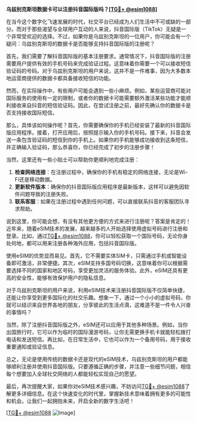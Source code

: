 **乌兹别克斯坦数据卡可以注册抖音国际版吗？[[TG💪+ @esim1088](https://t.me/s/esim1088)]**

在当今这个数字化飞速发展的时代，社交平台已经成为人们生活中不可或缺的一部分。而对于那些渴望与全球用户互动的人来说，抖音国际版（TikTok）无疑是一个非常受欢迎的选择。不过，如果你是乌兹别克斯坦的一位用户，你可能会有一个疑问：乌兹别克斯坦的数据卡是否能够支持抖音国际版的注册呢？

首先，我们需要了解抖音国际版的基本注册要求。通常情况下，抖音国际版的注册需要用户提供有效的手机号码来完成验证过程。这意味着你需要一个可以接收短信验证码的号码。对于乌兹别克斯坦的用户来说，这并不是一件难事，因为大多数本地运营商提供的数据卡都具备接收短信的功能。

然而，在实际操作中，有些用户可能会遇到一些小麻烦。例如，某些运营商可能对国际服务的使用有一定的限制，或者你的数据卡可能需要额外激活某些功能才能顺利接收来自抖音的短信验证码。因此，在尝试注册之前，最好先确认你的数据卡是否支持接收国际短信。

那么，具体该如何操作呢？首先，你需要确保你的手机已经安装了最新的抖音国际版应用程序。接着，打开应用后，按照提示输入你的手机号码。接下来，抖音会发送一条包含验证码的短信到你的手机上。如果你的手机能够成功接收到这条短信，并正确输入验证码，那么恭喜你，你已经完成了初步的注册步骤！

当然，这里还有一些小贴士可以帮助你更顺利地完成注册：

1. **检查网络连接**：在注册过程中，确保你的手机有稳定的网络连接，无论是Wi-Fi还是移动数据。
2. **更新软件版本**：确保你的抖音国际版应用程序是最新版本，这样可以避免因软件问题导致的注册失败。
3. **联系客服**：如果在注册过程中遇到任何问题，可以直接联系抖音的客服团队寻求帮助。

说到这里，你可能会想，有没有其他更方便的方式来进行注册呢？答案是肯定的！近年来，随着eSIM技术的发展，越来越多的人开始选择使用虚拟号码进行注册和登录。比如，通过[TG💪+ @esim1088](https://t.me/s/esim1088)，你可以轻松获取一个国际号码，无论你身处何地，都可以用来注册各种海外应用，包括抖音国际版。

使用eSIM的优势显而易见。首先，它不需要实体SIM卡，只需通过手机或智能设备即可激活，非常便捷。其次，eSIM支持多国号码切换，这意味着你可以根据需要选择不同的国家和地区号码，享受更加灵活的服务体验。此外，eSIM还具有更高的安全性，能够有效保护用户的隐私信息。

对于乌兹别克斯坦的用户来说，利用eSIM技术来注册抖音国际版不仅简单快捷，还能让你享受到更多国际化的社交乐趣。想象一下，通过一个小小的虚拟号码，你就可以结识来自世界各地的朋友，分享彼此的生活点滴，这难道不是一件令人兴奋的事情吗？

当然，除了注册抖音国际版之外，eSIM还可以应用于其他多种场景。例如，当你出国旅行时，它可以作为临时的国际漫游号码，让你无需更换手机卡就能轻松拨打电话和发送短信。再比如，在日常生活中，它也可以作为一个备用号码，用于接收重要通知或验证信息。

总之，无论是使用传统的数据卡还是现代的eSIM技术，乌兹别克斯坦的用户都能够顺利注册并使用抖音国际版。只要遵循正确的步骤，并注意一些细节问题，相信每个想要加入全球社交网络的人都能轻松实现自己的愿望。

最后，再次提醒大家，如果你对eSIM技术感兴趣，不妨访问[TG💪+ @esim1088](https://t.me/s/esim1088)了解更多详细信息。在这个快速变化的时代里，掌握新技术意味着拥有更多的可能性和机会。让我们一起拥抱未来，开启全新的数字生活吧！

[[TG💪+ @esim1088](https://t.me/s/esim1088) ![Image](https://i.postimg.cc/4NQfJmqS/Snipaste-2025-05-13-00-14-12.png)]